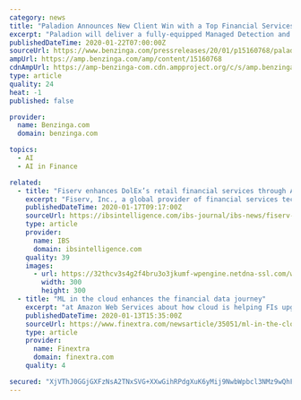 ```yaml
---
category: news
title: "Paladion Announces New Client Win with a Top Financial Services Company"
excerpt: "Paladion will deliver a fully-equipped Managed Detection and Response Service that provides high speed cyber defense using Artificial Intelligence and Machine Learning. RESTON,"
publishedDateTime: 2020-01-22T07:00:00Z
sourceUrl: https://www.benzinga.com/pressreleases/20/01/p15160768/paladion-announces-new-client-win-with-a-top-financial-services-company
ampUrl: https://amp.benzinga.com/amp/content/15160768
cdnAmpUrl: https://amp-benzinga-com.cdn.ampproject.org/c/s/amp.benzinga.com/amp/content/15160768
type: article
quality: 24
heat: -1
published: false

provider:
  name: Benzinga.com
  domain: benzinga.com

topics:
  - AI
  - AI in Finance

related:
  - title: "Fiserv enhances DolEx’s retail financial services through AML tech"
    excerpt: "Fiserv, Inc., a global provider of financial services technology solutions announced that DolEx Dollar Express ... cross-channel monitoring and interdiction solution for electronic payments. Both technologies make use of machine learning to detect suspicious transactions and thereby provide nearly accurate fraud detection and fewer false ..."
    publishedDateTime: 2020-01-17T09:17:00Z
    sourceUrl: https://ibsintelligence.com/ibs-journal/ibs-news/fiserv-enhances-dolexs-retail-financial-services-through-aml-tech/
    type: article
    provider:
      name: IBS
      domain: ibsintelligence.com
    quality: 39
    images:
      - url: https://32thcv3s4g2f4bru3o3jkumf-wpengine.netdna-ssl.com/wp-content/uploads/2019/05/riskfirst-1-300x300.jpg
        width: 300
        height: 300
  - title: "ML in the cloud enhances the financial data journey"
    excerpt: "at Amazon Web Services about how cloud is helping FIs upgrade their approach to financial data using artificial intelligence (AI) and machine learning (ML). Laying the groundwork Data is at the centre of digital transformation. FIs use it to optimise their business operations, enhance customer experience, bring new products and services to ..."
    publishedDateTime: 2020-01-13T15:35:00Z
    sourceUrl: https://www.finextra.com/newsarticle/35051/ml-in-the-cloud-enhances-the-financial-data-journey
    type: article
    provider:
      name: Finextra
      domain: finextra.com
    quality: 4

secured: "XjVThJ0GGjGXFzNsA2TNxSVG+XXwGihRPdgXuK6yMij9NwbWpbcl3NMz9wQhFpeYD8Nf8ddOI7TJtsLSOh54zWJfCuvzYjmbGrSriyClFG92M/6MaduChyZP5ijtX9R1zmalSTa9NLefGcNVEMvk85WNLJEy42Ez7sM46RTC4siHipqoYS/3sHcYyEWkZebM5CCr8CMkcFPjgdsDJSaoJEUIPs/MqzzNUYORduoOgVrW7gcuQjl0UYceNnl+NFWRkABiLezuKPjw4AcRtFBmrOkwVdDjGtDa/CZtgxPeeEs=;F72tYz3quhN9XQxFdviuOg=="
---
```


